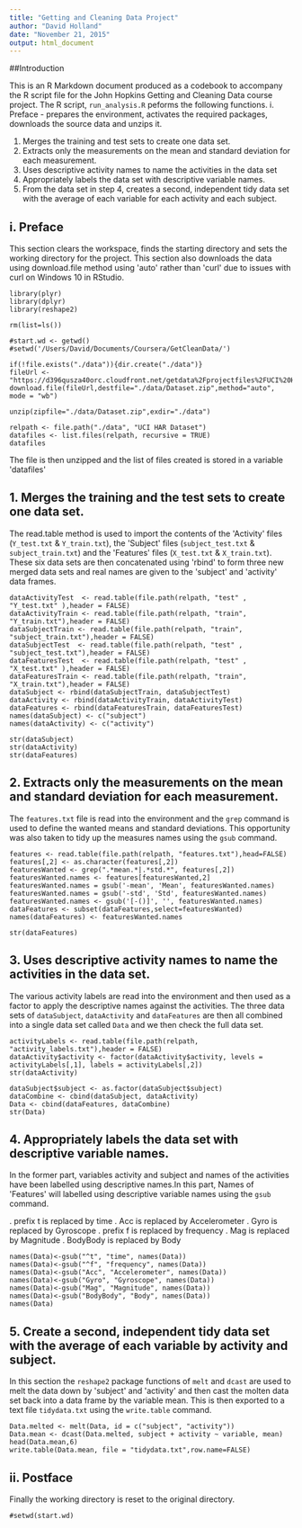 ```yaml
---
title: "Getting and Cleaning Data Project"
author: "David Holland"
date: "November 21, 2015"
output: html_document
---
```


##Introduction

This is an R Markdown document produced as a codebook to accompany the R script file for the John Hopkins Getting and Cleaning Data course project. The R script, `run_analysis.R` peforms the following functions.
i. Preface - prepares the environment, activates the required packages, downloads the source data and unzips it.
1. Merges the training and test sets to create one data set.
2. Extracts only the measurements on the mean and standard deviation for each measurement. 
3. Uses descriptive activity names to name the activities in the data set
4. Appropriately labels the data set with descriptive variable names. 
5. From the data set in step 4, creates a second, independent tidy data set with the average of each variable for each activity and each subject.

## i. Preface
This section clears the workspace, finds the starting directory and sets the working directory for the project. This section also downloads the data using download.file method using 'auto' rather than 'curl' due to issues with curl on Windows 10 in RStudio.
```{r}
library(plyr)
library(dplyr)
library(reshape2)

rm(list=ls())

#start.wd <- getwd()
#setwd('/Users/David/Documents/Coursera/GetCleanData/')

if(!file.exists("./data")){dir.create("./data")}
fileUrl <- "https://d396qusza40orc.cloudfront.net/getdata%2Fprojectfiles%2FUCI%20HAR%20Dataset.zip"
download.file(fileUrl,destfile="./data/Dataset.zip",method="auto", mode = "wb")

unzip(zipfile="./data/Dataset.zip",exdir="./data")

relpath <- file.path("./data", "UCI HAR Dataset")
datafiles <- list.files(relpath, recursive = TRUE)
datafiles
```
The file is then unzipped and the list of files created is stored in a variable 'datafiles'

## 1. Merges the training and the test sets to create one data set.
The read.table method is used to import the contents of the 'Activity' files (`Y_test.txt` & `Y_train.txt`), the 'Subject' files (`subject_test.txt` & `subject_train.txt`) and the 'Features' files (`X_test.txt` & `X_train.txt`). These six data sets are then concatenated using 'rbind' to form three new merged data sets and real names are given to the 'subject' and 'activity' data frames.

```{r}
dataActivityTest  <- read.table(file.path(relpath, "test" , "Y_test.txt" ),header = FALSE)
dataActivityTrain <- read.table(file.path(relpath, "train", "Y_train.txt"),header = FALSE)
dataSubjectTrain <- read.table(file.path(relpath, "train", "subject_train.txt"),header = FALSE)
dataSubjectTest  <- read.table(file.path(relpath, "test" , "subject_test.txt"),header = FALSE)
dataFeaturesTest  <- read.table(file.path(relpath, "test" , "X_test.txt" ),header = FALSE)
dataFeaturesTrain <- read.table(file.path(relpath, "train", "X_train.txt"),header = FALSE)
dataSubject <- rbind(dataSubjectTrain, dataSubjectTest)
dataActivity <- rbind(dataActivityTrain, dataActivityTest)
dataFeatures <- rbind(dataFeaturesTrain, dataFeaturesTest)
names(dataSubject) <- c("subject")
names(dataActivity) <- c("activity")

str(dataSubject)
str(dataActivity)
str(dataFeatures)
```

## 2. Extracts only the measurements on the mean and standard deviation for each measurement.
The `features.txt` file is read into the environment and the `grep` command is used to define the wanted means and standard deviations. This opportunity was also taken to tidy up the measures names using the `gsub` command.
```{r}
features <- read.table(file.path(relpath, "features.txt"),head=FALSE)
features[,2] <- as.character(features[,2])
featuresWanted <- grep(".*mean.*|.*std.*", features[,2])
featuresWanted.names <- features[featuresWanted,2]
featuresWanted.names = gsub('-mean', 'Mean', featuresWanted.names)
featuresWanted.names = gsub('-std', 'Std', featuresWanted.names)
featuresWanted.names <- gsub('[-()]', '', featuresWanted.names)
dataFeatures <- subset(dataFeatures,select=featuresWanted)
names(dataFeatures) <- featuresWanted.names
```
```{r}
str(dataFeatures)
```

## 3. Uses descriptive activity names to name the activities in the data set.
The various activity labels are read into the environment and then used as a factor to apply the descriptive names against the activities. The three data sets of `dataSubject`, `dataActivity` and `dataFeatures` are then all combined into a single data set called `Data` and we then check the full data set.

```{r}
activityLabels <- read.table(file.path(relpath, "activity_labels.txt"),header = FALSE)
dataActivity$activity <- factor(dataActivity$activity, levels = activityLabels[,1], labels = activityLabels[,2])
str(dataActivity)

dataSubject$subject <- as.factor(dataSubject$subject)
dataCombine <- cbind(dataSubject, dataActivity)
Data <- cbind(dataFeatures, dataCombine)
str(Data)
```

## 4. Appropriately labels the data set with descriptive variable names.
In the former part, variables activity and subject and names of the activities have been labelled using descriptive names.In this part, Names of 'Features' will labelled using descriptive variable names using the `gsub` command.

. prefix t is replaced by time
. Acc is replaced by Accelerometer
. Gyro is replaced by Gyroscope
. prefix f is replaced by frequency
. Mag is replaced by Magnitude
. BodyBody is replaced by Body

```{r}
names(Data)<-gsub("^t", "time", names(Data))
names(Data)<-gsub("^f", "frequency", names(Data))
names(Data)<-gsub("Acc", "Accelerometer", names(Data))
names(Data)<-gsub("Gyro", "Gyroscope", names(Data))
names(Data)<-gsub("Mag", "Magnitude", names(Data))
names(Data)<-gsub("BodyBody", "Body", names(Data))
names(Data)
```

## 5. Create a second, independent tidy data set with the average of each variable by activity and subject.
In this section the `reshape2` package functions of `melt` and `dcast` are used to melt the data down by 'subject' and 'activity' and then cast the molten data set back into a data frame by the variable mean. This is then exported to a text file `tidydata.txt` using the `write.table` command.
```{r}
Data.melted <- melt(Data, id = c("subject", "activity"))
Data.mean <- dcast(Data.melted, subject + activity ~ variable, mean)
head(Data.mean,6)
write.table(Data.mean, file = "tidydata.txt",row.name=FALSE)
```

## ii. Postface
Finally the working directory is reset to the original directory.
```{r}
#setwd(start.wd)
```
